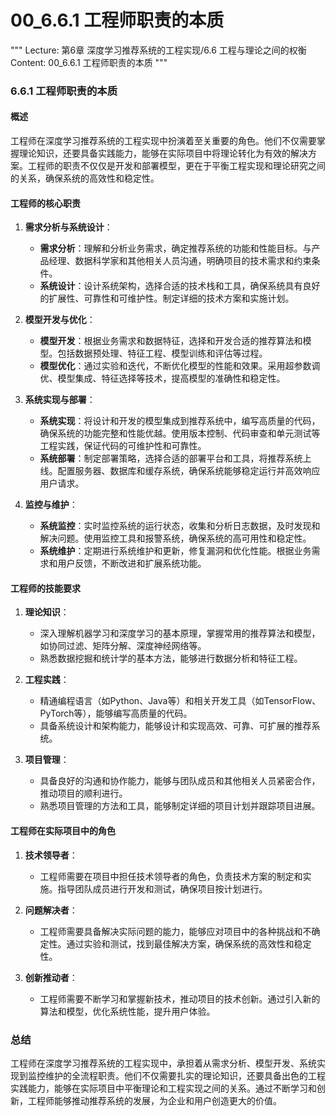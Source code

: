# 00_6.6.1 工程师职责的本质

"""
Lecture: 第6章 深度学习推荐系统的工程实现/6.6 工程与理论之间的权衡
Content: 00_6.6.1 工程师职责的本质
"""

### 6.6.1 工程师职责的本质

#### 概述
工程师在深度学习推荐系统的工程实现中扮演着至关重要的角色。他们不仅需要掌握理论知识，还要具备实践能力，能够在实际项目中将理论转化为有效的解决方案。工程师的职责不仅仅是开发和部署模型，更在于平衡工程实现和理论研究之间的关系，确保系统的高效性和稳定性。

#### 工程师的核心职责

1. **需求分析与系统设计**：
   - **需求分析**：理解和分析业务需求，确定推荐系统的功能和性能目标。与产品经理、数据科学家和其他相关人员沟通，明确项目的技术需求和约束条件。
   - **系统设计**：设计系统架构，选择合适的技术栈和工具，确保系统具有良好的扩展性、可靠性和可维护性。制定详细的技术方案和实施计划。

2. **模型开发与优化**：
   - **模型开发**：根据业务需求和数据特征，选择和开发合适的推荐算法和模型。包括数据预处理、特征工程、模型训练和评估等过程。
   - **模型优化**：通过实验和迭代，不断优化模型的性能和效果。采用超参数调优、模型集成、特征选择等技术，提高模型的准确性和稳定性。

3. **系统实现与部署**：
   - **系统实现**：将设计和开发的模型集成到推荐系统中，编写高质量的代码，确保系统的功能完整和性能优越。使用版本控制、代码审查和单元测试等工程实践，保证代码的可维护性和可靠性。
   - **系统部署**：制定部署策略，选择合适的部署平台和工具，将推荐系统上线。配置服务器、数据库和缓存系统，确保系统能够稳定运行并高效响应用户请求。

4. **监控与维护**：
   - **系统监控**：实时监控系统的运行状态，收集和分析日志数据，及时发现和解决问题。使用监控工具和报警系统，确保系统的高可用性和稳定性。
   - **系统维护**：定期进行系统维护和更新，修复漏洞和优化性能。根据业务需求和用户反馈，不断改进和扩展系统功能。

#### 工程师的技能要求

1. **理论知识**：
   - 深入理解机器学习和深度学习的基本原理，掌握常用的推荐算法和模型，如协同过滤、矩阵分解、深度神经网络等。
   - 熟悉数据挖掘和统计学的基本方法，能够进行数据分析和特征工程。

2. **工程实践**：
   - 精通编程语言（如Python、Java等）和相关开发工具（如TensorFlow、PyTorch等），能够编写高质量的代码。
   - 具备系统设计和架构能力，能够设计和实现高效、可靠、可扩展的推荐系统。

3. **项目管理**：
   - 具备良好的沟通和协作能力，能够与团队成员和其他相关人员紧密合作，推动项目的顺利进行。
   - 熟悉项目管理的方法和工具，能够制定详细的项目计划并跟踪项目进展。

#### 工程师在实际项目中的角色

1. **技术领导者**：
   - 工程师需要在项目中担任技术领导者的角色，负责技术方案的制定和实施。指导团队成员进行开发和测试，确保项目按计划进行。

2. **问题解决者**：
   - 工程师需要具备解决实际问题的能力，能够应对项目中的各种挑战和不确定性。通过实验和测试，找到最佳解决方案，确保系统的高效性和稳定性。

3. **创新推动者**：
   - 工程师需要不断学习和掌握新技术，推动项目的技术创新。通过引入新的算法和模型，优化系统性能，提升用户体验。

### 总结
工程师在深度学习推荐系统的工程实现中，承担着从需求分析、模型开发、系统实现到监控维护的全流程职责。他们不仅需要扎实的理论知识，还要具备出色的工程实践能力，能够在实际项目中平衡理论和工程实现之间的关系。通过不断学习和创新，工程师能够推动推荐系统的发展，为企业和用户创造更大的价值。